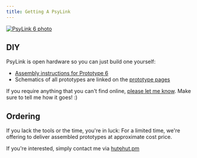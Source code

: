 ```yaml
---
title: Getting A PsyLink
---
```


[![PsyLink 6 photo](/img/prototypes/p8.jpg)](/p6)

## DIY

PsyLink is open hardware so you can just build one yourself:

- [Assembly instructions for Prototype 6](/p6)
- Schematics of all prototypes are linked on the [prototype pages](/prototypes)

If you require anything that you can't find online, [please let me
know](https://codeberg.org/psylink/psylink/issues).  Make sure to tell me how
it goes! :)

## Ordering

If you lack the tools or the time, you're in luck:  For a limited time, we're
offering to deliver assembled prototypes at approximate cost price.

If you're interested, simply contact me via <u>hut໑hut.pm</u>
